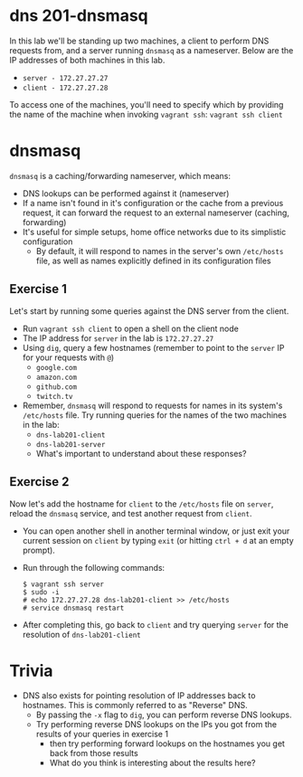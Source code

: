 # dns 201-dnsmasq
In this lab we'll be standing up two machines, a client to perform DNS requests from, and a server running `dnsmasq` as a nameserver. Below are the IP addresses of both machines in this lab.
- `server - 172.27.27.27`
- `client - 172.27.27.28`

To access one of the machines, you'll need to specify which by providing the name of the machine when invoking `vagrant ssh`:
`vagrant ssh client`

# dnsmasq
`dnsmasq` is a caching/forwarding nameserver, which means:

- DNS lookups can be performed against it (nameserver)
- If a name isn't found in it's configuration or the cache from a previous request, it can forward the request to an external nameserver (caching, forwarding)
- It's useful for simple setups, home office networks due to its simplistic configuration
  - By default, it will respond to names in the server's own `/etc/hosts` file, as well as names explicitly defined in its configuration files

## Exercise 1
Let's start by running some queries against the DNS server from the client.

- Run `vagrant ssh client` to open a shell on the client node
- The IP address for `server` in the lab is `172.27.27.27`
- Using `dig`, query a few hostnames (remember to point to the `server` IP for your requests with `@`)
  - `google.com`
  - `amazon.com`
  - `github.com`
  - `twitch.tv`
- Remember, `dnsmasq` will respond to requests for names in its system's `/etc/hosts` file. Try running queries for the names of the two machines in the lab:
  - `dns-lab201-client`
  - `dns-lab201-server`
  - What's important to understand about these responses?

## Exercise 2
Now let's add the hostname for `client` to the `/etc/hosts` file on `server`, reload the `dnsmasq` service, and test another request from `client`.

- You can open another shell in another terminal window, or just exit your current session on `client` by typing `exit` (or  hitting `ctrl + d` at an empty prompt).
- Run through the following commands:

      $ vagrant ssh server
      $ sudo -i
      # echo 172.27.27.28 dns-lab201-client >> /etc/hosts
      # service dnsmasq restart

- After completing this, go back to `client` and try querying `server` for the resolution of `dns-lab201-client`

# Trivia
- DNS also exists for pointing resolution of IP addresses back to hostnames. This is commonly referred to as "Reverse" DNS.
  - By passing the `-x` flag to `dig`, you can perform reverse DNS lookups.
  - Try performing reverse DNS lookups on the IPs you got from the results of your queries in exercise 1
    - then try performing forward lookups on the hostnames you get back from those results
    - What do you think is interesting about the results here?
